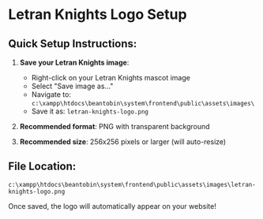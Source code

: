 # Letran Knights Logo Setup

## Quick Setup Instructions:

1. **Save your Letran Knights image**: 
   - Right-click on your Letran Knights mascot image
   - Select "Save image as..."
   - Navigate to: `c:\xampp\htdocs\beantobin\system\frontend\public\assets\images\`
   - Save it as: `letran-knights-logo.png`

2. **Recommended format**: PNG with transparent background
3. **Recommended size**: 256x256 pixels or larger (will auto-resize)

## File Location:
```
c:\xampp\htdocs\beantobin\system\frontend\public\assets\images\letran-knights-logo.png
```

Once saved, the logo will automatically appear on your website!
